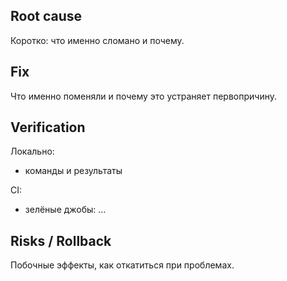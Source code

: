 ## Root cause
Коротко: что именно сломано и почему.

## Fix
Что именно поменяли и почему это устраняет первопричину.

## Verification
Локально:
- команды и результаты

CI:
- зелёные джобы: …

## Risks / Rollback
Побочные эффекты, как откатиться при проблемах.
